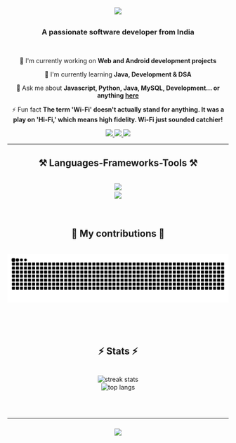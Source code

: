 <h1 align="center">
    <img src="https://readme-typing-svg.demolab.com/?font=Righteous&size=38&Center=true&width=500&height=74&duration=4000&lines=Hi+There!+👋;+I'm Sahil+Memon!;"/>
</h1>

<h3 align="center">A passionate software developer from India </h3>

<br/>

<div align="center">

 🔭 I'm currently working on **Web and Android development projects**
 
 🌱 I'm currently learning **Java, Development & DSA**

 💬 Ask me about **Javascript, Python, Java, MySQL, Development... or anything [here](https://msahil.bio.link/)**

 ⚡ Fun fact **The term 'Wi-Fi' doesn't actually stand for anything. It was a play on 'Hi-Fi,' which means high fidelity. Wi-Fi just sounded catchier!**

 </div>

<div align="center">
  <a href="mailto:ms.sahilmemon@gmail.com">
    <img src="https://img.shields.io/badge/Gmail-D14836?style=for-the-badge&logo=gmail&logoColor=white"/>
  </a>
  <a href="https://www.linkedin.com/in/sahil-memon">
    <img src="https://img.shields.io/badge/LinkedIn-0077B5?style=for-the-badge&logo=linkedin&logoColor=white"/>  
  </a>
  <a>
  <a href="https://discordapp.com/users/1118861913363853323">
    <img src="https://img.shields.io/badge/Discord-5865F2?style=for-the-badge&logo=discord&logoColor=white"/>
  </a>
</div>

  <hr/>

<h2 align="center">⚒️ Languages-Frameworks-Tools ⚒️</h2>
<br/>
<div align="center">
  <a href="https:skillicons.dev">
    <img src="https://skillicons.dev/icons?i=java,github,python,javascript,dotnet"/><br>
    <img src="https://skillicons.dev/icons?i=bootstrap,html,css,mysql,git,vscode,idea,visualstudio,vim,linux,androidstudio"/>
  </a>
</div>

<br/>
<br/>

<div align="center">
  <h2>🐍 My contributions 🐍</h2>
  <br>
  <img alt="snake eating my contributions" src="https://raw.githubusercontent.com/SamFusedBits/SamFusedBits/output/github-contribution-grid-snake.svg"/>  

  <br/><br/><br/>
</div> 

<h2 align="center">⚡ Stats ⚡</h2>
<br>
<div align="center">
  <img width=390 src="https://streak-stats.demolab.com/?user=SamFusedBits&count_private=true&border_radius=10" alt="streak stats"/>
  <br/>
  <img width=325 align="center" src="https://github-readme-stats.vercel.app/api/top-langs/?username=SamFusedBits&hide=HTML&langs_count=8&layout=compact&theme=react&border_radius=10&size_weight=0.5&exclude_repo=github-readme-stats" alt="top langs"/>
</div>

<br/><br/>
<hr/>

<h3 align="center">
    <img src="https://readme-typing-svg.demolab.com/?font=Righteous&size=28&Center=true&width=500&height=74&duration=4000&lines=Thanks+for+visiting!+✌️;+Shoot+me+a+message+on+Linkedin!;I'm+always+down+to+collab+:)"/>
</h3>

<br/>
